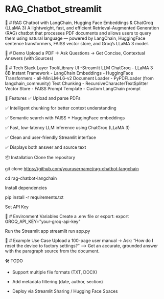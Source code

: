 # RAG_Chatbot_streamlit
🤖 # RAG Chatbot with LangChain, Hugging Face Embeddings & ChatGroq (LLaMA 3)
A lightweight, fast, and efficient Retrieval-Augmented Generation (RAG) chatbot that processes PDF documents and allows users to query them using natural language — powered by LangChain, HuggingFace sentence transformers, FAISS vector store, and Groq’s LLaMA 3 model.


🚀 # Demo
Upload a PDF → Ask Questions → Get Concise, Contextual Answers (with Sources)

🧰 # Tech Stack
Layer	Tool/Library
UI	-Streamlit
LLM	ChatGroq - LLaMA 3 8B Instant
Framework -	LangChain
Embeddings -	HuggingFace Transformers - all-MiniLM-L6-v2
Document Loader -	PyPDFLoader (from langchain_community)
Text Chunking -	RecursiveCharacterTextSplitter
Vector Store -	FAISS
Prompt Template -	Custom LangChain prompt

📂 Features
✅ Upload and parse PDFs

✅ Intelligent chunking for better context understanding

✅ Semantic search with FAISS + HuggingFace embeddings

✅ Fast, low-latency LLM inference using ChatGroq (LLaMA 3)

✅ Clean and user-friendly Streamlit interface

✅ Displays both answer and source text

📦 Installation
Clone the repository

git clone https://github.com/yourusername/rag-chatbot-langchain

cd rag-chatbot-langchain

Install dependencies

pip install -r requirements.txt

Set API Key

🔑 # Environment Variables
Create a .env file or export:
export GROQ_API_KEY="your-groq-api-key"

Run the Streamlit app
streamlit run app.py

📘 # Example Use Case
Upload a 100-page user manual → Ask: “How do I reset the device to factory settings?”
⟶ Get an accurate, grounded answer with the paragraph source from the document.

🛠️ TODO
- Support multiple file formats (TXT, DOCX)

- Add metadata filtering (date, author, section)

- Deploy via Streamlit Sharing / Hugging Face Spaces
